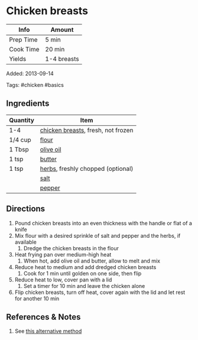 # Chicken breasts

| Info      | Amount      |
| --------- | ----------- |
| Prep Time | 5 min       |
| Cook Time | 20 min      |
| Yields    | 1-4 breasts |

Added: 2013-09-14

Tags: #chicken #basics

## Ingredients

| Quantity | Item                                                                      |
| -------- | ------------------------------------------------------------------------- |
| 1-4      | [chicken breasts](../_ingredients/chicken%20breast.md), fresh, not frozen |
| 1/4 cup  | [flour](../_ingredients/flour.md)                                         |
| 1 Tbsp   | [olive oil](../_ingredients/olive%20oil.md)                               |
| 1 tsp    | [butter](../_ingredients/butter.md)                                       |
| 1 tsp    | [herbs](../_ingredients/herbs.md), freshly chopped (optional)             |
|          | [salt](../_ingredients/salt.md)                                           |
|          | [pepper](../_ingredients/pepper.md)                                       |

## Directions

1. Pound chicken breasts into an even thickness with the handle or flat of a knife
2. Mix flour with a desired sprinkle of salt and pepper and the herbs, if available
     1. Dredge the chicken breasts in the flour
3. Heat frying pan over medium-high heat
     1. When hot, add olive oil and butter, allow to melt and mix
4. Reduce heat to medium and add dredged chicken breasts
     1. Cook for 1 min until golden on one side, then flip
5. Reduce heat to low, cover pan with a lid
     1. Set a timer for 10 min and leave the chicken alone
6. Flip chicken breasts, turn off heat, cover again with the lid and let rest for another 10 min

## References & Notes

1. See [this alternative method](https://twitter.com/ade__n/status/1347395092953313286)